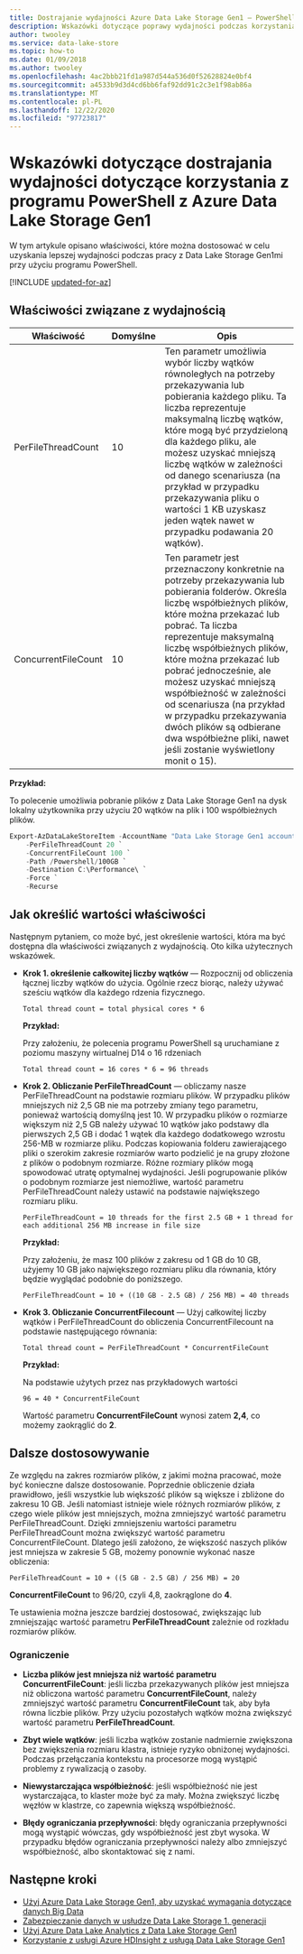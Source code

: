 ```yaml
---
title: Dostrajanie wydajności Azure Data Lake Storage Gen1 — PowerShell
description: Wskazówki dotyczące poprawy wydajności podczas korzystania z Azure PowerShell z Azure Data Lake Storage Gen1.
author: twooley
ms.service: data-lake-store
ms.topic: how-to
ms.date: 01/09/2018
ms.author: twooley
ms.openlocfilehash: 4ac2bbb21fd1a987d544a536d0f52628824e0bf4
ms.sourcegitcommit: a4533b9d3d4cd6bb6faf92dd91c2c3e1f98ab86a
ms.translationtype: MT
ms.contentlocale: pl-PL
ms.lasthandoff: 12/22/2020
ms.locfileid: "97723817"
---
```

# <a name="performance-tuning-guidance-for-using-powershell-with-azure-data-lake-storage-gen1"></a>Wskazówki dotyczące dostrajania wydajności dotyczące korzystania z programu PowerShell z Azure Data Lake Storage Gen1

W tym artykule opisano właściwości, które można dostosować w celu uzyskania lepszej wydajności podczas pracy z Data Lake Storage Gen1mi przy użyciu programu PowerShell.

[!INCLUDE [updated-for-az](../../includes/updated-for-az.md)]

## <a name="performance-related-properties"></a>Właściwości związane z wydajnością

| Właściwość            | Domyślne | Opis |
|---------------------|---------|-------------|
| PerFileThreadCount  | 10      | Ten parametr umożliwia wybór liczby wątków równoległych na potrzeby przekazywania lub pobierania każdego pliku. Ta liczba reprezentuje maksymalną liczbę wątków, które mogą być przydzieloną dla każdego pliku, ale możesz uzyskać mniejszą liczbę wątków w zależności od danego scenariusza (na przykład w przypadku przekazywania pliku o wartości 1 KB uzyskasz jeden wątek nawet w przypadku podawania 20 wątków).  |
| ConcurrentFileCount | 10      | Ten parametr jest przeznaczony konkretnie na potrzeby przekazywania lub pobierania folderów. Określa liczbę współbieżnych plików, które można przekazać lub pobrać. Ta liczba reprezentuje maksymalną liczbę współbieżnych plików, które można przekazać lub pobrać jednocześnie, ale możesz uzyskać mniejszą współbieżność w zależności od scenariusza (na przykład w przypadku przekazywania dwóch plików są odbierane dwa współbieżne pliki, nawet jeśli zostanie wyświetlony monit o 15). |

**Przykład:**

To polecenie umożliwia pobranie plików z Data Lake Storage Gen1 na dysk lokalny użytkownika przy użyciu 20 wątków na plik i 100 współbieżnych plików.

```PowerShell
Export-AzDataLakeStoreItem -AccountName "Data Lake Storage Gen1 account name" `
    -PerFileThreadCount 20 `
    -ConcurrentFileCount 100 `
    -Path /Powershell/100GB `
    -Destination C:\Performance\ `
    -Force `
    -Recurse
```

## <a name="how-to-determine-property-values"></a>Jak określić wartości właściwości

Następnym pytaniem, co może być, jest określenie wartości, która ma być dostępna dla właściwości związanych z wydajnością. Oto kilka użytecznych wskazówek.

* **Krok 1. określenie całkowitej liczby wątków** — Rozpocznij od obliczenia łącznej liczby wątków do użycia. Ogólnie rzecz biorąc, należy używać sześciu wątków dla każdego rdzenia fizycznego.

    `Total thread count = total physical cores * 6`

    **Przykład:**

    Przy założeniu, że polecenia programu PowerShell są uruchamiane z poziomu maszyny wirtualnej D14 o 16 rdzeniach

    `Total thread count = 16 cores * 6 = 96 threads`

* **Krok 2. Obliczanie PerFileThreadCount** — obliczamy nasze PerFileThreadCount na podstawie rozmiaru plików. W przypadku plików mniejszych niż 2,5 GB nie ma potrzeby zmiany tego parametru, ponieważ wartością domyślną jest 10. W przypadku plików o rozmiarze większym niż 2,5 GB należy używać 10 wątków jako podstawy dla pierwszych 2,5 GB i dodać 1 wątek dla każdego dodatkowego wzrostu 256-MB w rozmiarze pliku. Podczas kopiowania folderu zawierającego pliki o szerokim zakresie rozmiarów warto podzielić je na grupy złożone z plików o podobnym rozmiarze. Różne rozmiary plików mogą spowodować utratę optymalnej wydajności. Jeśli pogrupowanie plików o podobnym rozmiarze jest niemożliwe, wartość parametru PerFileThreadCount należy ustawić na podstawie największego rozmiaru pliku.

    `PerFileThreadCount = 10 threads for the first 2.5 GB + 1 thread for each additional 256 MB increase in file size`

    **Przykład:**

    Przy założeniu, że masz 100 plików z zakresu od 1 GB do 10 GB, użyjemy 10 GB jako największego rozmiaru pliku dla równania, który będzie wyglądać podobnie do poniższego.

    `PerFileThreadCount = 10 + ((10 GB - 2.5 GB) / 256 MB) = 40 threads`

* **Krok 3. Obliczanie ConcurrentFilecount** — Użyj całkowitej liczby wątków i PerFileThreadCount do obliczenia ConcurrentFilecount na podstawie następującego równania:

    `Total thread count = PerFileThreadCount * ConcurrentFileCount`

    **Przykład:**

    Na podstawie użytych przez nas przykładowych wartości

    `96 = 40 * ConcurrentFileCount`

    Wartość parametru **ConcurrentFileCount** wynosi zatem **2,4**, co możemy zaokrąglić do **2**.

## <a name="further-tuning"></a>Dalsze dostosowywanie

Ze względu na zakres rozmiarów plików, z jakimi można pracować, może być konieczne dalsze dostosowanie. Poprzednie obliczenie działa prawidłowo, jeśli wszystkie lub większość plików są większe i zbliżone do zakresu 10 GB. Jeśli natomiast istnieje wiele różnych rozmiarów plików, z czego wiele plików jest mniejszych, można zmniejszyć wartość parametru PerFileThreadCount. Dzięki zmniejszeniu wartości parametru PerFileThreadCount można zwiększyć wartość parametru ConcurrentFileCount. Dlatego jeśli założono, że większość naszych plików jest mniejsza w zakresie 5 GB, możemy ponownie wykonać nasze obliczenia:

`PerFileThreadCount = 10 + ((5 GB - 2.5 GB) / 256 MB) = 20`

**ConcurrentFileCount** to 96/20, czyli 4,8, zaokrąglone do **4**.

Te ustawienia można jeszcze bardziej dostosować, zwiększając lub zmniejszając wartość parametru **PerFileThreadCount** zależnie od rozkładu rozmiarów plików.

### <a name="limitation"></a>Ograniczenie

* **Liczba plików jest mniejsza niż wartość parametru ConcurrentFileCount**: jeśli liczba przekazywanych plików jest mniejsza niż obliczona wartość parametru **ConcurrentFileCount**, należy zmniejszyć wartość parametru **ConcurrentFileCount** tak, aby była równa liczbie plików. Przy użyciu pozostałych wątków można zwiększyć wartość parametru **PerFileThreadCount**.

* **Zbyt wiele wątków**: jeśli liczba wątków zostanie nadmiernie zwiększona bez zwiększenia rozmiaru klastra, istnieje ryzyko obniżonej wydajności. Podczas przełączania kontekstu na procesorze mogą wystąpić problemy z rywalizacją o zasoby.

* **Niewystarczająca współbieżność**: jeśli współbieżność nie jest wystarczająca, to klaster może być za mały. Można zwiększyć liczbę węzłów w klastrze, co zapewnia większą współbieżność.

* **Błędy ograniczania przepływności**: błędy ograniczania przepływności mogą wystąpić wówczas, gdy współbieżność jest zbyt wysoka. W przypadku błędów ograniczania przepływności należy albo zmniejszyć współbieżność, albo skontaktować się z nami.

## <a name="next-steps"></a>Następne kroki

* [Użyj Azure Data Lake Storage Gen1, aby uzyskać wymagania dotyczące danych Big Data](data-lake-store-data-scenarios.md) 
* [Zabezpieczanie danych w usłudze Data Lake Storage 1. generacji](data-lake-store-secure-data.md)
* [Użyj Azure Data Lake Analytics z Data Lake Storage Gen1](../data-lake-analytics/data-lake-analytics-get-started-portal.md)
* [Korzystanie z usługi Azure HDInsight z usługą Data Lake Storage Gen1](data-lake-store-hdinsight-hadoop-use-portal.md)


